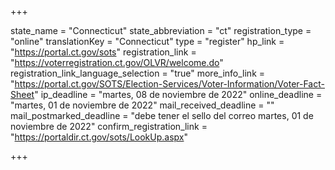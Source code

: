 +++

state_name = "Connecticut"
state_abbreviation = "ct"
registration_type = "online"
translationKey = "Connecticut"
type = "register"
hp_link = "https://portal.ct.gov/sots"
registration_link = "https://voterregistration.ct.gov/OLVR/welcome.do"
registration_link_language_selection = "true"
more_info_link = "https://portal.ct.gov/SOTS/Election-Services/Voter-Information/Voter-Fact-Sheet"
ip_deadline = "martes, 08 de noviembre de 2022"
online_deadline = "martes, 01 de noviembre de 2022"
mail_received_deadline = ""
mail_postmarked_deadline = "debe tener el sello del correo martes, 01 de noviembre de 2022"
confirm_registration_link = "https://portaldir.ct.gov/sots/LookUp.aspx"

+++